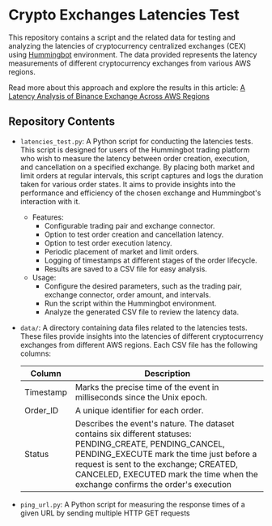 # Crypto Exchanges Latencies Test
This repository contains a script and the related data for testing and analyzing the latencies of cryptocurrency centralized exchanges (CEX) using [Hummingbot](https://hummingbot.org/) environment. The data provided represents the latency measurements of different cryptocurrency exchanges from various AWS regions.

Read more about this approach and explore the results in this article:
[A Latency Analysis of Binance Exchange Across AWS Regions](https://viktoriatsybko.substack.com/p/an-analysis-of-binance-exchange-across)

## Repository Contents
- `latencies_test.py`: A Python script for conducting the latencies tests.
  This script is designed for users of the Hummingbot trading platform who wish to measure the latency between order creation, execution, and cancellation on a specified exchange. By placing both market and limit orders at regular intervals, this script captures and logs the duration taken for various order states. It aims to provide insights into the performance and efficiency of the chosen exchange and Hummingbot's interaction with it.
  - Features:
    - Configurable trading pair and exchange connector.
    - Option to test order creation and cancellation latency.
    - Option to test order execution latency.
    - Periodic placement of market and limit orders.
    - Logging of timestamps at different stages of the order lifecycle.
    - Results are saved to a CSV file for easy analysis.
  - Usage:
    - Configure the desired parameters, such as the trading pair, exchange connector, order amount, and intervals.
    - Run the script within the Hummingbot environment.
    - Analyze the generated CSV file to review the latency data.
- `data/`: A directory containing data files related to the latencies tests.
  These files provide insights into the latencies of different cryptocurrency exchanges from different AWS regions.
   Each CSV file has the following columns:

    | Column      | Description   |
    |-------------|---------------|
    | Timestamp   | Marks the precise time of the event in milliseconds since the Unix epoch. |
    | Order_ID    | A unique identifier for each order. |
    | Status      | Describes the event's nature. The dataset contains six different statuses: PENDING_CREATE, PENDING_CANCEL, PENDING_EXECUTE mark the time just before a request is sent to the exchange; CREATED, CANCELED, EXECUTED mark the time when the exchange confirms the order's execution |
- `ping_url.py`: A Python script for measuring the response times of a given URL by sending multiple HTTP GET requests

